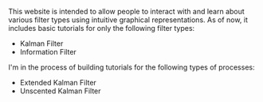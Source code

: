 

This website is intended to allow people to interact with and
learn about various filter types using intuitive graphical
representations. As of now, it includes basic tutorials for
only the following filter types:

* Kalman Filter
* Information Filter

I'm in the process of building tutorials for the following
types of processes:

* Extended Kalman Filter
* Unscented Kalman Filter

